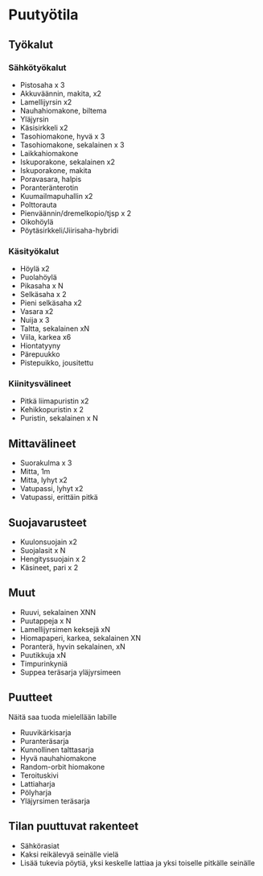 # Puutyötila
## Työkalut
### Sähkötyökalut
* Pistosaha x 3
* Akkuväännin, makita, x2
* Lamellijyrsin x2
* Nauhahiomakone, biltema
* Yläjyrsin
* Käsisirkkeli x2
* Tasohiomakone, hyvä x 3
* Tasohiomakone, sekalainen x 3
* Laikkahiomakone
* Iskuporakone, sekalainen x2
* Iskuporakone, makita
* Poravasara, halpis
* Poranteränterotin
* Kuumailmapuhallin x2
* Polttorauta
* Pienväännin/dremelkopio/tjsp x 2
* Oikohöylä
* Pöytäsirkkeli/Jiirisaha-hybridi

### Käsityökalut
* Höylä x2
* Puolahöylä
* Pikasaha x N
* Selkäsaha x 2
* Pieni selkäsaha x2
* Vasara x2
* Nuija x 3
* Taltta, sekalainen xN
* Viila, karkea x6
* Hiontatyyny
* Pärepuukko
* Pistepuikko, jousitettu

### Kiinitysvälineet
* Pitkä liimapuristin x2
* Kehikkopuristin x 2
* Puristin, sekalainen x N

## Mittavälineet
* Suorakulma x 3
* Mitta, 1m
* Mitta, lyhyt x2
* Vatupassi, lyhyt x2
* Vatupassi, erittäin pitkä

## Suojavarusteet
* Kuulonsuojain x2
* Suojalasit x N
* Hengityssuojain x 2
* Käsineet, pari x 2

## Muut
* Ruuvi, sekalainen XNN
* Puutappeja x N
* Lamellijyrsimen keksejä xN
* Hiomapaperi, karkea, sekalainen XN
* Poranterä, hyvin sekalainen, xN
* Puutikkuja xN
* Timpurinkyniä
* Suppea teräsarja yläjyrsimeen

## Puutteet
Näitä saa tuoda mielellään labille

* Ruuvikärkisarja
* Puranteräsarja
* Kunnollinen talttasarja
* Hyvä nauhahiomakone
* Random-orbit hiomakone
* Teroituskivi
* Lattiaharja
* Pölyharja
* Yläjyrsimen teräsarja

## Tilan puuttuvat rakenteet
* Sähkörasiat
* Kaksi reikälevyä seinälle vielä
* Lisää tukevia pöytiä, yksi keskelle lattiaa ja yksi toiselle pitkälle seinälle
